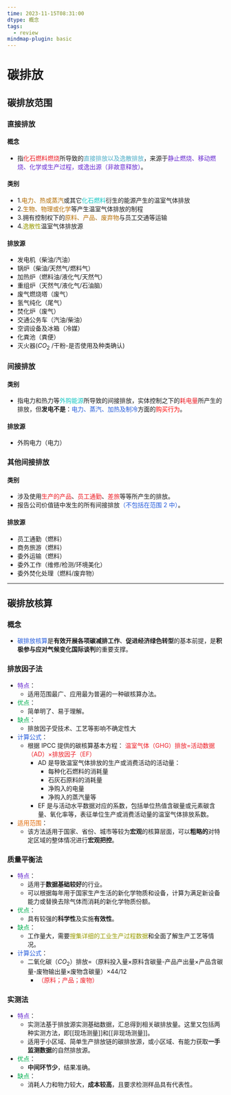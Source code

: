 ```yaml
---
time: 2023-11-15T08:31:00
dtype: 概念
tags:
  - review
mindmap-plugin: basic
---
```

# 碳排放
## 碳排放范围
### 直接排放
#### 概念
- 指<font color=#ed1c24>化石燃料燃烧</font>所导致的<font color="#4bacc6">直接排放以及逸散排放</font>，来源于<font color="#6425d0">静止燃烧、移动燃烧、化学或生产过程，或逸出源（非故意释放）</font>。
#### 类别
- 1.<font color=#b46d04>电力、热或蒸汽</font>或其它<font color=#13C6C3>化石燃料</font>衍生的能源产生的温室气体排放
- 2.<font color=#b46d04>生物、物理或化学</font>等产生温室气体排放的制程
- 3.拥有控制权下的<font color=#b46d04>原料、产品、废弃物</font>与员工交通等运输
- 4.<font color=#989b03>逸散性</font>温室气体排放源
#### 排放源
- 发电机（柴油/汽油）
- 锅炉（柴油/天然气/燃料气）
- 加热炉（燃料油/液化气/天然气）
- 重组炉（天然气/液化气/石油脑）
- 废气燃烧塔（废气）
- 氢气纯化（尾气）
- 焚化炉（废气）
- 交通公务车（汽油/柴油）
- 空调设备及冰箱（冷媒）
- 化粪池（粪便）
- 灭火器($CO_{2}$ /干粉-是否使用及种类确认)
### 间接排放
#### 类别
- 指电力和热力等<font color=#13C6C3>外购能源</font>所导致的间接排放，实体控制之下的<font color=#ed1c24>耗电量</font>所产生的排放，但**发电不是**：<font color="#245bdb">电力、蒸汽、加热及制冷</font>方面的<font color="#ff0000">购买行为</font>。
#### 排放源
- 外购电力（电力）
### 其他间接排放
#### 类别
- 涉及使用<font color=#ed1c24>生产的产品</font>、<font color=#ed1c24>员工通勤</font>、<font color=#ed1c24>差旅</font>等等所产生的排放。
- 报告公司价值链中发生的所有间接排放<font color="#245bdb">（不包括在范围 2 中）</font>。
#### 排放源
- 员工通勤（燃料）
- 商务旅游（燃料）
- 委外运输（燃料）
- 委外工作（维修/检测/环境美化）
- 委外焚化处理（燃料/废弃物）

---
## 碳排放核算
### 概念
- <font color="#245bdb">碳排放核算</font>是**有效开展各项碳减排工作**、**促进经济绿色转型**的基本前提，是**积极参与应对气候变化国际谈判**的重要支撑。
### 排放因子法
- <font color="#6425d0">特点</font>：
	- 适用范围最广、应用最为普遍的一种碳核算办法。
- <font color="#00b050">优点</font>：
	- 简单明了、易于理解。
- <font color="#00b050">缺点</font>：
	- 排放因子受技术、工艺等影响不确定性大
- <font color="#245bdb">计算公式</font>：
	- 根据 IPCC 提供的碳核算基本方程：
	  <font color=#ed1c24>温室气体（GHG）排放=活动数据（AD）×排放因子（EF）</font>
		- AD 是导致温室气体排放的生产或消费活动的活动量：
			- 每种化石燃料的消耗量
			- 石灰石原料的消耗量
			- 净购入的电量
			- 净购入的蒸汽量等
		- EF 是与活动水平数据对应的系数，包括单位热值含碳量或元素碳含量、氧化率等，表征单位生产或消费活动量的温室气体排放系数。
- <font color="#e36c09">适用范围</font>：
	- 该方法适用于国家、省份、城市等较为**宏观**的核算层面，可以**粗略的**对特定区域的整体情况进行**宏观把控**。
### 质量平衡法
- <font color="#6425d0">特点</font>：
	- 适用于**数据基础较好**的行业。
	- 可以根据每年用于国家生产生活的新化学物质和设备，计算为满足新设备能力或替换去除气体而消耗的新化学物质份额。
- <font color="#00b050">优点</font>：
	- 具有较强的**科学性**及实施**有效性**。
- <font color="#00b050">缺点</font>：
	- 工作量大，需要<font color=#989b03>搜集详细的工业生产过程数据</font>和全面了解生产工艺等情况。
- <font color="#245bdb">计算公式</font>：
	- 二氧化碳（$CO_2$）排放=（原料投入量×原料含碳量-产品产出量×产品含碳量-废物输出量×废物含碳量）×44/12
		- <font color=#ed1c24>（原料；产品；废物）</font>
### 实测法
- <font color="#6425d0">特点</font>：
	- 实测法基于排放源实测基础数据，汇总得到相关碳排放量。这里又包括两种实测方法，即[[现场测量]]和[[非现场测量]]。
	- 适用于小区域、简单生产排放链的碳排放源，或小区域、有能力获取**一手监测数据**的自然排放源。
- <font color="#00b050">优点</font>：
	- **中间环节少**，结果准确。
- <font color="#00b050">缺点</font>：
	- 消耗人力和物力较大，**成本较高**，且要求检测样品具有代表性。